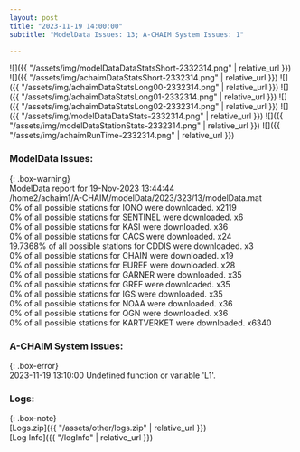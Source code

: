 ```yaml
---
layout: post
title: "2023-11-19 14:00:00"
subtitle: "ModelData Issues: 13; A-CHAIM System Issues: 1"

---
```


![]({{ "/assets/img/modelDataDataStatsShort-2332314.png" | relative_url }})
![]({{ "/assets/img/achaimDataStatsShort-2332314.png" | relative_url }})
![]({{ "/assets/img/achaimDataStatsLong00-2332314.png" | relative_url }})
![]({{ "/assets/img/achaimDataStatsLong01-2332314.png" | relative_url }})
![]({{ "/assets/img/achaimDataStatsLong02-2332314.png" | relative_url }})
![]({{ "/assets/img/modelDataDataStats-2332314.png" | relative_url }})
![]({{ "/assets/img/modelDataStationStats-2332314.png" | relative_url }})
![]({{ "/assets/img/achaimRunTime-2332314.png" | relative_url }})


### ModelData Issues:  
  
{: .box-warning}  
 ModelData report for 19-Nov-2023 13:44:44   
 /home2/achaim1/A-CHAIM/modelData/2023/323/13/modelData.mat   
 0% of all possible stations for IONO were downloaded. x2119   
 0% of all possible stations for SENTINEL were downloaded. x6   
 0% of all possible stations for KASI were downloaded. x36   
 0% of all possible stations for CACS were downloaded. x24   
 19.7368% of all possible stations for CDDIS were downloaded. x3   
 0% of all possible stations for CHAIN were downloaded. x19   
 0% of all possible stations for EUREF were downloaded. x28   
 0% of all possible stations for GARNER were downloaded. x35   
 0% of all possible stations for GREF were downloaded. x35   
 0% of all possible stations for IGS were downloaded. x35   
 0% of all possible stations for NOAA were downloaded. x36   
 0% of all possible stations for QGN were downloaded. x36   
 0% of all possible stations for KARTVERKET were downloaded. x6340   
  
### A-CHAIM System Issues:  
  
{: .box-error}  
2023-11-19 13:10:00 Undefined function or variable 'L1'.  

### Logs:  
  
{: .box-note}  
[Logs.zip]({{ "/assets/other/logs.zip" | relative_url }})  
[Log Info]({{ "/logInfo" | relative_url }})  
